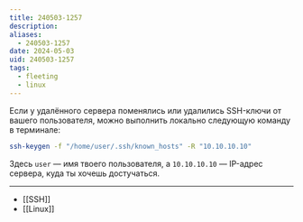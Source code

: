 ```yaml
---
title: 240503-1257
description: 
aliases:
  - 240503-1257
date: 2024-05-03
uid: 240503-1257
tags:
  - fleeting
  - linux
---
```

Если у удалённого сервера поменялись или удалились SSH-ключи от вашего пользователя, можно выполнить локально следующую команду в терминале:

```bash
ssh-keygen -f "/home/user/.ssh/known_hosts" -R "10.10.10.10"
```

Здесь `user` — имя твоего пользователя, а `10.10.10.10` — IP-адрес сервера, куда ты хочешь достучаться.

---

- [[SSH]]
- [[Linux]]
